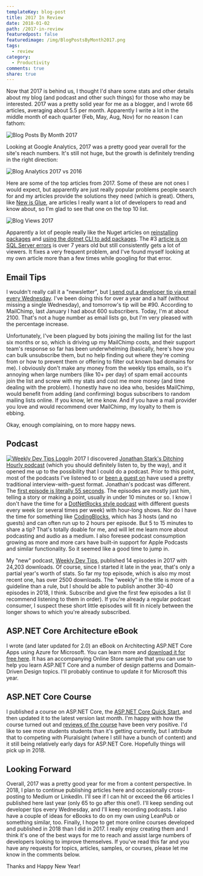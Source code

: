 ```yaml
---
templateKey: blog-post
title: 2017 In Review
date: 2018-01-02
path: /2017-in-review
featuredpost: false
featuredimage: /img/BlogPostsByMonth2017.png
tags:
  - review
category:
  - Productivity
comments: true
share: true
---
```


Now that 2017 is behind us, I thought I'd share some stats and other details about my blog (and podcast and other such things) for those who may be interested. 2017 was a pretty solid year for me as a blogger, and I wrote 66 articles, averaging about 5.5 per month. Apparently I write a lot in the middle month of each quarter (Feb, May, Aug, Nov) for no reason I can fathom:

![Blog Posts By Month 2017](/img/BlogPostsByMonth2017.png)

Looking at Google Analytics, 2017 was a pretty good year overall for the site's reach numbers. It's still not huge, but the growth is definitely trending in the right direction:

![Blog Analytics 2017 vs 2016](/img/Blog2017vs2016.png)

Here are some of the top articles from 2017. Some of these are not ones I would expect, but apparently are just really popular problems people search for and my articles provide the solutions they need (which is great). Others, like [New is Glue](/new-is-glue), are articles I really want a lot of developers to read and know about, so I'm glad to see that one on the top 10 list.

![Blog Views 2017](/img/BlogViews2017.png)

Apparently a lot of people really like the Nuget articles on [reinstalling packages](/force-nuget-to-reinstall-packages-without-updating) and [using the dotnet CLI to add packages](/how-to-add-a-nuget-package-using-dotnet-add). The #3 [article is on SQL Server errors](/sql-server-error-user-group-or-role-already-exists-in-the-current-database) is over 7 years old but still consistently gets a lot of viewers. It fixes a very frequent problem, and I've found myself looking at my own article more than a few times while googling for that error.

## Email Tips

I wouldn't really call it a "newsletter", but [I send out a developer tip via email every Wednesday](/tips). I've been doing this for over a year and a half (without missing a single Wednesday), and tomorrow's tip will be #90. According to MailChimp, last January I had about 600 subscribers. Today, I'm at about 2100. That's not a huge number as email lists go, but I'm very pleased with the percentage increase.

Unfortunately, I've been plagued by bots joining the mailing list for the last six months or so, which is driving up my MailChimp costs, and their support team's response so far has been underwhelming (basically, here's how you can bulk unsubscribe them, but no help finding out where they're coming from or how to prevent them or offering to filter out known bad domains for me). I obviously don't make any money from the weekly tips emails, so it's annoying when large numbers (like 10+ per day) of spam email accounts join the list and screw with my stats and cost me more money (and time dealing with the problem). I honestly have no idea who, besides MailChimp, would benefit from adding (and confirming) bogus subscribers to random mailing lists online. If you know, let me know. And if you have a mail provider you love and would recommend over MailChimp, my loyalty to them is ebbing.

Okay, enough complaining, on to more happy news.

## Podcast

[![Weekly Dev Tips Logo](/img/WeeklyDevTips_600x591-300x296.png)](http://weeklydevtips.com)In 2017 I discovered [Jonathan Stark's Ditching Hourly podcast](https://www.ditchinghourly.com/) (which you should definitely listen to, by the way), and it opened me up to the possibility that I could do a podcast. Prior to this point, most of the podcasts I've listened to or [been a guest on](/interviews) have used a pretty traditional interview-with-guest format. Jonathan's podcast was different. The [first episode is literally 55 seconds](https://www.ditchinghourly.com/3fa4b9da). The episodes are mostly just him, telling a story or making a point, usually in under 10 minutes or so. I know I don't have the time for a [DotNetRocks style podcast](https://dotnetrocks.com/) with different guests every week (or several times per week) with hour-long shows. Nor do I have the time for something like [CodingBlocks](https://www.codingblocks.net/), which has 3 hosts (and no guests) and can often run up to 2 hours per episode. But 5 to 15 minutes to share a tip? That's totally doable for me, and will let me learn more about podcasting and audio as a medium. I also foresee podcast consumption growing as more and more cars have built-in support for Apple Podcasts and similar functionality. So it seemed like a good time to jump in.

My "new" podcast, [Weekly Dev Tips](http://www.weeklydevtips.com/), published 14 episodes in 2017 with 24,203 downloads. Of course, since I started it late in the year, that's only a partial year's worth of stats. So far my top episode, which is also my most recent one, has over 2500 downloads. The "weekly" in the title is more of a guideline than a rule, but I should be able to publish another 30-40 episodes in 2018, I think. Subscribe and give the first few episodes a list (I recommend listening to them in order). If you're already a regular podcast consumer, I suspect these short little episodes will fit in nicely between the longer shows to which you're already subscribed.

## ASP.NET Core Architecture eBook

I wrote (and later updated for 2.0) an eBook on Architecting ASP.NET Core Apps using Azure for Microsoft. You can learn more and [download it for free here](https://ardalis.com/architecture-ebook). It has an accompanying Online Store sample that you can use to help you learn ASP.NET Core and a number of design patterns and Domain-Driven Design topics. I'll probably continue to update it for Microsoft this year.

## ASP.NET Core Course

I published a course on ASP.NET Core, the [ASP.NET Core Quick Start](https://www.pluralsight.com/authors/steve-smith), and then updated it to the latest version last month. I'm happy with how the course turned out and [reviews of the course](https://www.codingblocks.net/programming/asp-net-core-quick-start/) have been very positive. I'd like to see more students students than it's getting currently, but I attribute that to competing with Pluralsight (where I still have a bunch of content) and it still being relatively early days for ASP.NET Core. Hopefully things will pick up in 2018.

## Looking Forward

Overall, 2017 was a pretty good year for me from a content perspective. In 2018, I plan to continue publishing articles here and occasionally cross-posting to Medium or LinkedIn. I'll see if I can hit or exceed the 66 articles I published here last year (only 65 to go after this one!). I'll keep sending out developer tips every Wednesday, and I'll keep recording podcasts. I also have a couple of ideas for eBooks to do on my own using LeanPub or something similar, too. Finally, I hope to get more online courses developed and published in 2018 than I did in 2017. I really enjoy creating them and I think it's one of the best ways for me to reach and assist large numbers of developers looking to improve themselves. If you've read this far and you have any requests for topics, articles, samples, or courses, please let me know in the comments below.

Thanks and Happy New Year!

